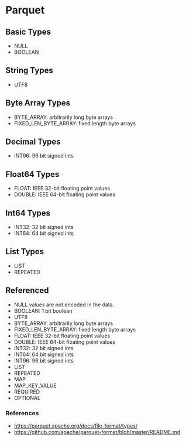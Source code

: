 # Parquet

## Basic Types

* NULL
* BOOLEAN

## String Types

* UTF8

## Byte Array Types

* BYTE_ARRAY: arbitrarily long byte arrays
* FIXED_LEN_BYTE_ARRAY: fixed length byte arrays

## Decimal Types

* INT96: 96 bit signed ints

## Float64 Types

* FLOAT: IEEE 32-bit floating point values
* DOUBLE: IEEE 64-bit floating point values

## Int64 Types

* INT32: 32 bit signed ints
* INT64: 64 bit signed ints

## List Types

* LIST
* REPEATED

## Referenced

* NULL values are not encoded in the data. 
* BOOLEAN: 1 bit boolean
* UTF8
* BYTE_ARRAY: arbitrarily long byte arrays
* FIXED_LEN_BYTE_ARRAY: fixed length byte arrays
* FLOAT: IEEE 32-bit floating point values
* DOUBLE: IEEE 64-bit floating point values
* INT32: 32 bit signed ints
* INT64: 64 bit signed ints
* INT96: 96 bit signed ints
* LIST
* REPEATED
* MAP
* MAP_KEY_VALUE
* REQUIRED
* OPTIONAL

### References

* https://parquet.apache.org/docs/file-format/types/
* https://github.com/apache/parquet-format/blob/master/README.md